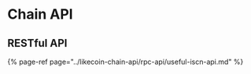 # Chain API

## RESTful API

{% page-ref page="../likecoin-chain-api/rpc-api/useful-iscn-api.md" %}




